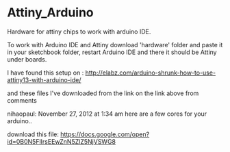 Attiny_Arduino
==============

Hardware for attiny chips to work with arduino IDE.

To work with Arduino IDE and Attiny download 'hardware' folder and paste it in your sketchbook folder, restart Arduino IDE and there it should be Attiny under boards.

I have found this setup on :
http://elabz.com/arduino-shrunk-how-to-use-attiny13-with-arduino-ide/

and these files I've downloaded from the link on the link above from comments


nihaopaul:
November 27, 2012 at 1:34 am
here are a few cores for your arduino..

download this file: https://docs.google.com/open?id=0B0N5FlIrsEEwZnN5ZlZ5NjVSWG8
